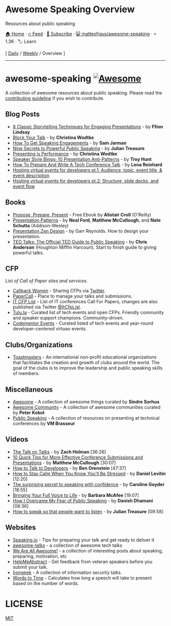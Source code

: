# Awesome Speaking Overview

Resources about public speaking

[🏠 Home](/README.md) · [🔥 Feed](https://test.trackawesomelist.com/matteofigus/awesome-speaking/rss.xml) · [📮 Subscribe](https://trackawesomelist.us17.list-manage.com/subscribe?u=d2f0117aa829c83a63ec63c2f&id=36a103854c) · [😺 matteofigus/awesome-speaking](https://github.com/matteofigus/awesome-speaking) · ⭐ 1.3K · 🏷️ Learn

[ [Daily](/content/matteofigus/awesome-speaking/README.md) / [Weekly](/content/matteofigus/awesome-speaking/week/README.md) / Overview ]

---

# awesome-speaking [![Awesome](https://cdn.rawgit.com/sindresorhus/awesome/d7305f38d29fed78fa85652e3a63e154dd8e8829/media/badge.svg)](https://github.com/sindresorhus/awesome)

A collection of awesome resources about public speaking. Please read the [contributing guideline](https://github.com/matteofigus/awesome-speaking/blob/master/README.md/contributing.md) if you wish to contribute.

## Blog Posts

*   [8 Classic Storytelling Techniques for Engaging Presentations](https://www.sparkol.com/en/Blog/8-Classic-storytelling-techniques-for-engaging-presentations) - by **Ffion Lindsay**
*   [Block Your Talk](http://eleganthack.com/block-your-talk/) - by **Christina Wodtke**
*   [How To Get Speaking Engagements](https://www.samjarman.co.nz/blog/speaking-gigs) - by **Sam Jarman**
*   [Nine Secrets to Powerful Public Speaking](http://www.gq-magazine.co.uk/article/public-speaking-tips) - by **Julian Treasure**
*   [Presenting is Performance](http://eleganthack.com/presenting-is-performance/) - by **Christina Wodtke**
*   [Speaker Style Bingo: 10 Presentation Anti-Patterns](http://www.troyhunt.com/2015/06/speaker-style-bingo-10-presentation.html) - by **Troy Hunt**
*   [How To Prepare And Write A Tech Conference Talk](http://wunder.schoenaberselten.com/2016/02/16/how-to-prepare-and-write-a-tech-conference-talk/) - by **Lena Reinhard**
*   [Hosting virtual events for developers pt.1: Audience, topic, event title, & event description](https://www.codementor.io/blog/developer-virtual-events-guide1-dgzxdgnfmf)
*   [Hosting virtual events for developers pt.2: Structure, slide decks, and event flow](https://www.codementor.io/blog/developer-virtual-events-guide2-disafwxxav)

## Books

*   [Propose, Prepare, Present](http://shop.oreilly.com/product/0636920027096.do) - Free Ebook by **Alistair Croll** (O'Reilly)
*   [Presentation Patterns](http://presentationpatterns.com/) - by **Neal Ford**, **Matthew McCullough**, and **Nate Schutta** (Addison-Wesley)
*   [Presentation Zen Design](http://www.amazon.com/gp/product/0321668790) - by Garr Reynolds. How to design your presentation.
*   [TED Talks: The Official TED Guide to Public Speaking](http://www.amazon.com/d/0544634497/) - by **Chris Anderson** (Houghton Mifflin Harcourt). Start to finish guide to giving powerful talks.

## CFP

*List of Call of Paper sites and services.*

*   [Callback Women](http://www.callbackwomen.com/) - Sharing CFPs via [Twitter](https://twitter.com/callbackwomen).
*   [PaperCall](https://papercall.io/) - Place to manage your talks and submissions.
*   [IT CFP List](https://github.com/softwaremill/it-cfp-list) - List of IT conferences Call For Papers, changes are also published via Twitter [@ItCfpList](https://twitter.com/ItCfpList).
*   [Tulu.la](https://tulu.la) - Curated list of tech events and open CFPs. Friendly community and speaker support champions. Community-driven.
*   [Codementor Events](https://www.codementor.io/events) - Curated listed of tech events and year-round developer-centered virtuao events.

## Clubs/Organizations

*   [Toastmasters](https://www.toastmasters.org/Find-a-Club) - An international non-profit educational organizations that facilitates the creation and growth of clubs around the world. The goal of the clubs is to improve the leadership and public speaking skills of members.

## Miscellaneous

*   [Awesome](https://github.com/sindresorhus/awesome) - A collection of awesome things curated by **Sindre Sorhus**
*   [Awesome Community](https://github.com/peterkokot/awesome-community) - A collection of awesome communities curated by **Peter Kokot**
*   [Public Speaking](https://github.com/vmbrasseur/Public_Speaking) - A collection of resources on presenting at technical conferences by **VM Brasseur**

## Videos

*   [The Talk on Talks](https://zachholman.com/talk/the-talk-on-talks/) - by **Zach Holman** \[36:26]
*   [10 Quick Tips for More Effective Conference Submissions and Presentations](https://www.youtube.com/watch?v=fJz4JJIchaY) - by **Matthew McCullough** \[30:07]
*   [How to Talk to Developers](https://www.youtube.com/watch?v=l9JXH7JPjR4) - by **Ben Orenstein** \[47:37]
*   [How to Stay Calm When You Know You'll Be Stressed](https://www.ted.com/talks/daniel_levitin_how_to_stay_calm_when_you_know_you_ll_be_stressed) - by **Daniel Levitin** \[12:20]
*   [The surprising secret to speaking with confidence](https://www.youtube.com/watch?v=a2MR5XbJtXU) - by **Caroline Goyder** \[18:55]
*   [Bringing Your Full Voice to Life](https://www.youtube.com/watch?v=Ze763kgrWGg) -  by **Barbara McAfee** \[19:07]
*   [How I Overcame My Fear of Public Speaking](https://www.youtube.com/watch?v=80UVjkcxGmA) -  by **Danish Dhamani** \[08:36]
*   [How to speak so that people want to listen](https://www.youtube.com/watch?v=eIho2S0ZahI) -  by **Julian Treasure** \[09:58]

## Websites

*   [Speaking.io](http://speaking.io) - Tips for preparing your talk and get ready to deliver it
*   [awesome-talks](https://github.com/JanVanRyswyck/awesome-talks) - a collection of awesome tech talks
*   [We Are All Awesome!](http://weareallaweso.me/) - a collection of interesting posts about speaking, preparing, motivation, etc
*   [HelpMeAbstract](http://helpmeabstract.com/) - Get feedback from veteran speakers before you submit your talk.
*   [Irongeek](https://www.irongeek.com/) - A collection of information security talks.
*   [Words to Time](https://wordstotime.com/) - Calculates how long a speech will take to present based on the number of words.

# LICENSE

[MIT](https://github.com/matteofigus/awesome-speaking/blob/master/README.md/LICENSE.md)

